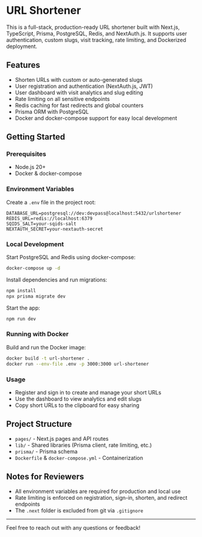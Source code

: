 
# URL Shortener

This is a full-stack, production-ready URL shortener built with Next.js, TypeScript, Prisma, PostgreSQL, Redis, and NextAuth.js. It supports user authentication, custom slugs, visit tracking, rate limiting, and Dockerized deployment.

## Features

- Shorten URLs with custom or auto-generated slugs
- User registration and authentication (NextAuth.js, JWT)
- User dashboard with visit analytics and slug editing
- Rate limiting on all sensitive endpoints
- Redis caching for fast redirects and global counters
- Prisma ORM with PostgreSQL
- Docker and docker-compose support for easy local development

## Getting Started

### Prerequisites

- Node.js 20+
- Docker & docker-compose

### Environment Variables

Create a `.env` file in the project root:

```
DATABASE_URL=postgresql://dev:devpass@localhost:5432/urlshortener
REDIS_URL=redis://localhost:6379
SQIDS_SALT=your-sqids-salt
NEXTAUTH_SECRET=your-nextauth-secret
```

### Local Development

Start PostgreSQL and Redis using docker-compose:

```sh
docker-compose up -d
```

Install dependencies and run migrations:

```sh
npm install
npx prisma migrate dev
```

Start the app:

```sh
npm run dev
```

### Running with Docker

Build and run the Docker image:

```sh
docker build -t url-shortener .
docker run --env-file .env -p 3000:3000 url-shortener
```

### Usage

- Register and sign in to create and manage your short URLs
- Use the dashboard to view analytics and edit slugs
- Copy short URLs to the clipboard for easy sharing

## Project Structure

- `pages/` - Next.js pages and API routes
- `lib/` - Shared libraries (Prisma client, rate limiting, etc.)
- `prisma/` - Prisma schema
- `Dockerfile` & `docker-compose.yml` - Containerization

## Notes for Reviewers

- All environment variables are required for production and local use
- Rate limiting is enforced on registration, sign-in, shorten, and redirect endpoints
- The `.next` folder is excluded from git via `.gitignore`

---

Feel free to reach out with any questions or feedback!